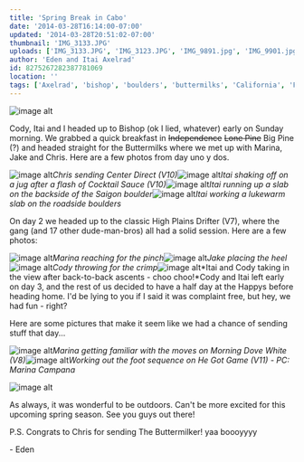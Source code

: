 ```yaml
---
title: 'Spring Break in Cabo'
date: '2014-03-28T16:14:00-07:00'
updated: '2014-03-28T20:51:02-07:00'
thumbnail: 'IMG_3133.JPG'
uploads: ['IMG_3133.JPG', 'IMG_3123.JPG', 'IMG_9891.jpg', 'IMG_9901.jpg', 'IMG_3137.JPG', 'IMG_9923.jpg', 'IMG_9935.jpg', 'IMG_9934.jpg', 'IMG_3149.JPG', 'IMG_3181.JPG', 'IMG_3216.JPG', 'IMG_3157.JPG']
author: 'Eden and Itai Axelrad'
id: 8275267282387781069
location: ''
tags: ['Axelrad', 'bishop', 'boulders', 'buttermilks', 'California', 'Five Ten', 'granite']
---
```


![image alt](uploads/IMG_3133.JPG)

Cody, Itai and I headed up to Bishop (ok I lied, whatever) early on Sunday morning. We grabbed a quick breakfast in ~~Independence~~
~~Lone Pine~~
Big Pine (?) and headed straight for the Buttermilks where we met up with Marina, Jake and Chris. Here are a few photos from day uno y dos. 

![image alt](uploads/IMG_3123.JPG)*Chris sending Center Direct (V10)*![image alt](uploads/IMG_9891.jpg)*Itai shaking off on a jug after a flash of Cocktail Sauce (V10)*![image alt](uploads/IMG_9901.jpg)*Itai running up a slab on the backside of the Saigon boulder*![image alt](uploads/IMG_3137.JPG)*Itai working a lukewarm slab on the roadside boulders*

On day 2 we headed up to the classic High Plains Drifter (V7), where the gang (and 17 other dude-man-bros) all had a solid session. Here are a few photos: 

![image alt](uploads/IMG_9923.jpg)*Marina reaching for the pinch*![image alt](uploads/IMG_9935.jpg)*Jake placing the heel*![image alt](uploads/IMG_9934.jpg)*Cody throwing for the crimp*![image alt](uploads/IMG_3149.JPG)*Itai and Cody taking in the view after back-to-back ascents - choo choo!*Cody and Itai left early on day 3, and the rest of us decided to have a half day at the Happys before heading home.
I'd be lying to you if I said it was complaint free, but hey, we had fun - right?

Here are some pictures that make it seem like we had a chance of sending stuff that day...

![image alt](uploads/IMG_3181.JPG)*Marina getting familiar with the moves on Morning Dove White (V8)*![image alt](uploads/IMG_3216.JPG)*Working out the foot sequence on He Got Game (V11) - PC: Marina Campana*

![image alt](uploads/IMG_3157.JPG)

As always, it was wonderful to be outdoors. Can't be more excited for this upcoming spring season. See you guys out there!

P.S. Congrats to Chris for sending The Buttermilker! yaa boooyyyy

\- Eden

